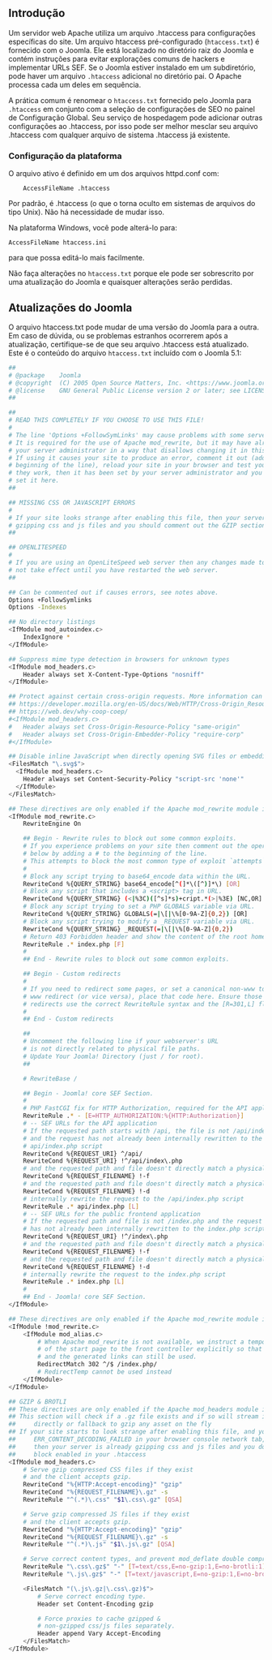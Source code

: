 <!-- Filename: Preconfigured_htaccess / Display title: O arquivo htaccess.txt  -->

## Introdução

Um servidor web Apache utiliza um arquivo .htaccess para configurações específicas do site. Um arquivo htaccess pré-configurado (`htaccess.txt`) é fornecido com o Joomla. Ele está localizado no diretório raiz do Joomla e contém instruções para evitar explorações comuns de hackers e implementar URLs SEF. Se o Joomla estiver instalado em um subdiretório, pode haver um arquivo `.htaccess` adicional no diretório pai. O Apache processa cada um deles em sequência.

A prática comum é renomear o `htaccess.txt` fornecido pelo Joomla para `.htaccess` em conjunto com a seleção de configurações de SEO no painel de Configuração Global. Seu serviço de hospedagem pode adicionar outras configurações ao .htaccess, por isso pode ser melhor mesclar seu arquivo .htaccess com qualquer arquivo de sistema .htaccess já existente.

### Configuração da plataforma

O arquivo ativo é definido em um dos arquivos httpd.conf com:
```
    AccessFileName .htaccess
```
Por padrão, é .htaccess (o que o torna oculto em sistemas de arquivos do tipo Unix). Não há necessidade de mudar isso.

Na plataforma Windows, você pode alterá-lo para:

    AccessFileName htaccess.ini

para que possa editá-lo mais facilmente.

Não faça alterações no `htaccess.txt` porque ele pode ser sobrescrito por uma atualização do Joomla e quaisquer alterações serão perdidas.

## Atualizações do Joomla

O arquivo htaccess.txt pode mudar de uma versão do Joomla para a outra. Em caso de
dúvida, ou se problemas estranhos ocorrerem após a atualização, certifique-se de que seu arquivo .htaccess
está atualizado. Este é o conteúdo do arquivo `htaccess.txt` incluído com o Joomla 5.1:

```bash
##
# @package    Joomla
# @copyright  (C) 2005 Open Source Matters, Inc. <https://www.joomla.org>
# @license    GNU General Public License version 2 or later; see LICENSE.txt
##

##
# READ THIS COMPLETELY IF YOU CHOOSE TO USE THIS FILE!
#
# The line 'Options +FollowSymLinks' may cause problems with some server configurations.
# It is required for the use of Apache mod_rewrite, but it may have already been set by
# your server administrator in a way that disallows changing it in this .htaccess file.
# If using it causes your site to produce an error, comment it out (add # to the
# beginning of the line), reload your site in your browser and test your sef urls. If
# they work, then it has been set by your server administrator and you do not need to
# set it here.
##

## MISSING CSS OR JAVASCRIPT ERRORS
#
# If your site looks strange after enabling this file, then your server is probably already
# gzipping css and js files and you should comment out the GZIP section of this file.
##

## OPENLITESPEED
#
# If you are using an OpenLiteSpeed web server then any changes made to this file will
# not take effect until you have restarted the web server.
##

## Can be commented out if causes errors, see notes above.
Options +FollowSymlinks
Options -Indexes

## No directory listings
<IfModule mod_autoindex.c>
	IndexIgnore *
</IfModule>

## Suppress mime type detection in browsers for unknown types
<IfModule mod_headers.c>
	Header always set X-Content-Type-Options "nosniff"
</IfModule>

## Protect against certain cross-origin requests. More information can be found here:
## https://developer.mozilla.org/en-US/docs/Web/HTTP/Cross-Origin_Resource_Policy_(CORP)
## https://web.dev/why-coop-coep/
#<IfModule mod_headers.c>
#	Header always set Cross-Origin-Resource-Policy "same-origin"
#	Header always set Cross-Origin-Embedder-Policy "require-corp"
#</IfModule>

## Disable inline JavaScript when directly opening SVG files or embedding them with the object-tag
<FilesMatch "\.svg$">
  <IfModule mod_headers.c>
    Header always set Content-Security-Policy "script-src 'none'"
  </IfModule>
</FilesMatch>

## These directives are only enabled if the Apache mod_rewrite module is enabled
<IfModule mod_rewrite.c>
	RewriteEngine On

	## Begin - Rewrite rules to block out some common exploits.
	# If you experience problems on your site then comment out the operations listed
	# below by adding a # to the beginning of the line.
	# This attempts to block the most common type of exploit `attempts` on Joomla!
	#
	# Block any script trying to base64_encode data within the URL.
	RewriteCond %{QUERY_STRING} base64_encode[^(]*\([^)]*\) [OR]
	# Block any script that includes a <script> tag in URL.
	RewriteCond %{QUERY_STRING} (<|%3C)([^s]*s)+cript.*(>|%3E) [NC,OR]
	# Block any script trying to set a PHP GLOBALS variable via URL.
	RewriteCond %{QUERY_STRING} GLOBALS(=|\[|\%[0-9A-Z]{0,2}) [OR]
	# Block any script trying to modify a _REQUEST variable via URL.
	RewriteCond %{QUERY_STRING} _REQUEST(=|\[|\%[0-9A-Z]{0,2})
	# Return 403 Forbidden header and show the content of the root home page
	RewriteRule .* index.php [F]
	#
	## End - Rewrite rules to block out some common exploits.

	## Begin - Custom redirects
	#
	# If you need to redirect some pages, or set a canonical non-www to
	# www redirect (or vice versa), place that code here. Ensure those
	# redirects use the correct RewriteRule syntax and the [R=301,L] flags.
	#
	## End - Custom redirects

	##
	# Uncomment the following line if your webserver's URL
	# is not directly related to physical file paths.
	# Update Your Joomla! Directory (just / for root).
	##

	# RewriteBase /

	## Begin - Joomla! core SEF Section.
	#
	# PHP FastCGI fix for HTTP Authorization, required for the API application
	RewriteRule .* - [E=HTTP_AUTHORIZATION:%{HTTP:Authorization}]
	# -- SEF URLs for the API application
	# If the requested path starts with /api, the file is not /api/index.php
	# and the request has not already been internally rewritten to the
	# api/index.php script
	RewriteCond %{REQUEST_URI} ^/api/
	RewriteCond %{REQUEST_URI} !^/api/index\.php
	# and the requested path and file doesn't directly match a physical file
	RewriteCond %{REQUEST_FILENAME} !-f
	# and the requested path and file doesn't directly match a physical folder
	RewriteCond %{REQUEST_FILENAME} !-d
	# internally rewrite the request to the /api/index.php script
	RewriteRule .* api/index.php [L]
	# -- SEF URLs for the public frontend application
	# If the requested path and file is not /index.php and the request
	# has not already been internally rewritten to the index.php script
	RewriteCond %{REQUEST_URI} !^/index\.php
	# and the requested path and file doesn't directly match a physical file
	RewriteCond %{REQUEST_FILENAME} !-f
	# and the requested path and file doesn't directly match a physical folder
	RewriteCond %{REQUEST_FILENAME} !-d
	# internally rewrite the request to the index.php script
	RewriteRule .* index.php [L]
	#
	## End - Joomla! core SEF Section.
</IfModule>

## These directives are only enabled if the Apache mod_rewrite module is disabled
<IfModule !mod_rewrite.c>
	<IfModule mod_alias.c>
		# When Apache mod_rewrite is not available, we instruct a temporary redirect
		# of the start page to the front controller explicitly so that the website
		# and the generated links can still be used.
		RedirectMatch 302 ^/$ /index.php/
		# RedirectTemp cannot be used instead
	</IfModule>
</IfModule>

## GZIP & BROTLI
## These directives are only enabled if the Apache mod_headers module is enabled.
## This section will check if a .gz file exists and if so will stream it
##     directly or fallback to gzip any asset on the fly
## If your site starts to look strange after enabling this file, and you see
##     ERR_CONTENT_DECODING_FAILED in your browser console network tab,
##     then your server is already gzipping css and js files and you don't need this
##     block enabled in your .htaccess
<IfModule mod_headers.c>
	# Serve gzip compressed CSS files if they exist
	# and the client accepts gzip.
	RewriteCond "%{HTTP:Accept-encoding}" "gzip"
	RewriteCond "%{REQUEST_FILENAME}\.gz" -s
	RewriteRule "^(.*)\.css" "$1\.css\.gz" [QSA]

	# Serve gzip compressed JS files if they exist
	# and the client accepts gzip.
	RewriteCond "%{HTTP:Accept-encoding}" "gzip"
	RewriteCond "%{REQUEST_FILENAME}\.gz" -s
	RewriteRule "^(.*)\.js" "$1\.js\.gz" [QSA]

	# Serve correct content types, and prevent mod_deflate double compression.
	RewriteRule "\.css\.gz$" "-" [T=text/css,E=no-gzip:1,E=no-brotli:1]
	RewriteRule "\.js\.gz$" "-" [T=text/javascript,E=no-gzip:1,E=no-brotli:1]

	<FilesMatch "(\.js\.gz|\.css\.gz)$">
		# Serve correct encoding type.
		Header set Content-Encoding gzip

		# Force proxies to cache gzipped &
		# non-gzipped css/js files separately.
		Header append Vary Accept-Encoding
	</FilesMatch>
</IfModule>
```
